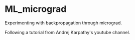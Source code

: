 # ML_micrograd
Experimenting with backpropagation through micrograd.

Following a tutorial from Andrej Karpathy's youtube channel.
